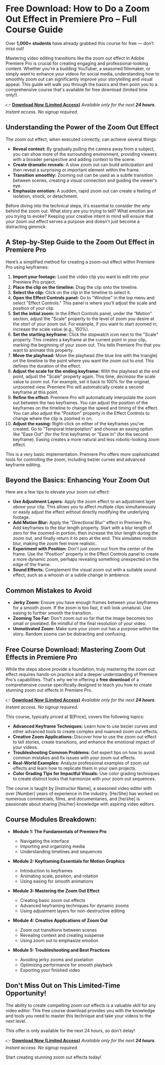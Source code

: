 # Free Download: How to Do a Zoom Out Effect in Premiere Pro – Full Course Guide

Over **1,000+ students** have already grabbed this course for free — don’t miss out!

Mastering video editing transitions like the zoom out effect in Adobe Premiere Pro is crucial for creating engaging and professional-looking content. Whether you're a budding YouTuber, a seasoned filmmaker, or simply want to enhance your videos for social media, understanding how to smoothly zoom out can significantly improve your storytelling and visual appeal. This guide will walk you through the basics and then point you to a comprehensive course that's available for free download (limited time only!).

👉 **[Download Now (Limited Access)](https://udemywork.com/how-to-do-a-zoom-out-effect-in-premiere-pro)**
_Available only for the next **24 hours**. Instant access. No signup required._

## Understanding the Power of the Zoom Out Effect

The zoom out effect, when executed correctly, can achieve several things:

*   **Reveal context:** By gradually pulling the camera away from a subject, you can show more of the surrounding environment, providing viewers with a broader perspective and adding context to the scene.
*   **Create dramatic reveals:** A slow zoom out can build anticipation and then reveal a surprising or important element within the frame.
*   **Transition smoothly:** Zooming out can be used as a subtle transition between scenes, creating a visual connection and guiding the viewer's eye.
*   **Emphasize emotion:** A sudden, rapid zoom out can create a feeling of isolation, shock, or detachment.

Before diving into the technical steps, it's essential to consider the *why* behind the zoom out. What story are you trying to tell? What emotion are you trying to evoke? Keeping your creative intent in mind will ensure that your zoom out effect serves a purpose and doesn't just become a distracting gimmick.

## A Step-by-Step Guide to the Zoom Out Effect in Premiere Pro

Here’s a simplified method for creating a zoom-out effect within Premiere Pro using keyframes:

1.  **Import your footage:** Load the video clip you want to edit into your Premiere Pro project.
2.  **Place the clip on the timeline:** Drag the clip onto the timeline.
3.  **Select the clip:** Click on the clip in the timeline to select it.
4.  **Open the Effect Controls panel:** Go to "Window" in the top menu and select "Effect Controls." This panel is where you’ll adjust the scale and position of your clip.
5.  **Set the initial zoom:** In the Effect Controls panel, under the "Motion" section, adjust the "Scale" property to the level of zoom you desire at the *start* of your zoom out.  For example, if you want to start zoomed in, increase the scale value (e.g., 150%).
6.  **Set the starting keyframe:** Click the stopwatch icon next to the "Scale" property. This creates a keyframe at the current point in your clip, marking the beginning of your zoom out. This tells Premiere Pro that you want to animate this property.
7.  **Move the playhead:** Move the playhead (the blue line with the triangle) on the timeline to the point where you want the zoom out to *end*. This defines the duration of the effect.
8.  **Adjust the scale for the ending keyframe:** With the playhead at the end point, adjust the "Scale" property again. This time, *decrease* the scale value to zoom out.  For example, set it back to 100% for the original, unzoomed view. Premiere Pro will automatically create a second keyframe at this point.
9.  **Refine the effect:** Premiere Pro will automatically interpolate the zoom out between the two keyframes. You can adjust the position of the keyframes on the timeline to change the speed and timing of the effect.  You can also adjust the "Position" property in the Effect Controls to change where the clip is zoomed in on.
10. **Adjust the easing:** Right-click on either of the keyframes you've created. Go to "Temporal Interpolation" and choose an easing option like "Ease Out" (for the first keyframe) or "Ease In" (for the second keyframe). Easing creates a more natural and less robotic-looking zoom effect.

This is a very basic implementation. Premiere Pro offers more sophisticated tools for controlling the zoom, including bezier curves and advanced keyframe editing.

## Beyond the Basics: Enhancing Your Zoom Out

Here are a few tips to elevate your zoom out effect:

*   **Use Adjustment Layers:**  Apply the zoom effect to an adjustment layer *above* your clip. This allows you to affect multiple clips simultaneously or easily adjust the effect without directly modifying the underlying footage.
*   **Add Motion Blur:** Apply the "Directional Blur" effect in Premiere Pro. Add keyframes to the blur length property. Start with a blur length of zero for the zoomed-in portion, then increase the blur length during the zoom out, and finally return it to zero at the end. This simulates motion blur, making the zoom feel more realistic.
*   **Experiment with Position:**  Don't just zoom out from the center of the frame. Use the "Position" property in the Effect Controls panel to create a more dynamic zoom, perhaps revealing something unexpected on the edge of the frame.
*   **Sound Effects:** Complement the visual zoom out with a suitable sound effect, such as a whoosh or a subtle change in ambience.

## Common Mistakes to Avoid

*   **Jerky Zoom:** Ensure you have enough frames between your keyframes for a smooth zoom. If the zoom is too fast, it will look unnatural. Use easing to further smooth the transition.
*   **Zooming Too Far:** Don't zoom out so far that the image becomes too small or pixelated. Be mindful of the final resolution of your video.
*   **Unmotivated Zoom:** Make sure your zoom out has a purpose within the story. Random zooms can be distracting and confusing.

## Free Course Download: Mastering Zoom Out Effects in Premiere Pro

While the steps above provide a foundation, truly mastering the zoom out effect requires hands-on practice and a deeper understanding of Premiere Pro's capabilities. That's why we're offering a **free download** of a comprehensive course specifically designed to teach you how to create stunning zoom out effects in Premiere Pro.

👉 **[Download Now (Limited Access)](https://udemywork.com/how-to-do-a-zoom-out-effect-in-premiere-pro)**
_Available only for the next **24 hours**. Instant access. No signup required._

This course, typically priced at \$[Price], covers the following topics:

*   **Advanced Keyframe Techniques:** Learn how to use bezier curves and other advanced tools to create complex and nuanced zoom out effects.
*   **Creative Zoom Applications:** Discover how to use the zoom out effect to tell stories, create transitions, and enhance the emotional impact of your videos.
*   **Troubleshooting Common Problems:** Get expert tips on how to avoid common mistakes and fix issues with your zoom out effects.
*   **Real-World Examples:** Analyze professional examples of zoom out effects and learn how to replicate them in your own projects.
*   **Color Grading Tips for Impactful Visuals:** Use color grading techniques to create distinct looks that harmonize with your zoom out sequences.

The course is taught by [Instructor Name], a seasoned video editor with over [Number] years of experience in the industry. [He/She] has worked on numerous commercials, films, and documentaries, and [he/she] is passionate about sharing [his/her] knowledge with aspiring video editors.

## Course Modules Breakdown:

*   **Module 1: The Fundamentals of Premiere Pro**
    *   Navigating the interface
    *   Importing and organizing media
    *   Understanding timelines and sequences

*   **Module 2: Keyframing Essentials for Motion Graphics**
    *   Introduction to keyframes
    *   Animating scale, position, and rotation
    *   Using easing for smooth animations

*   **Module 3: Mastering the Zoom Out Effect**
    *   Creating basic zoom out effects
    *   Advanced keyframing techniques for dynamic zooms
    *   Using adjustment layers for non-destructive editing

*   **Module 4: Creative Applications of Zoom Out**
    *   Zoom out transitions between scenes
    *   Revealing context and creating suspense
    *   Using zoom out to emphasize emotion

*   **Module 5: Troubleshooting and Best Practices**
    *   Avoiding jerky zooms and pixelation
    *   Optimizing performance for smooth playback
    *   Exporting your finished video

## Don't Miss Out on This Limited-Time Opportunity!

The ability to create compelling zoom out effects is a valuable skill for any video editor. This free course download provides you with the knowledge and tools you need to master this technique and take your videos to the next level.

This offer is only available for the next 24 hours, so don't delay!

👉 **[Download Now (Limited Access)](https://udemywork.com/how-to-do-a-zoom-out-effect-in-premiere-pro)**
_Available only for the next **24 hours**. Instant access. No signup required._

Start creating stunning zoom out effects today!
